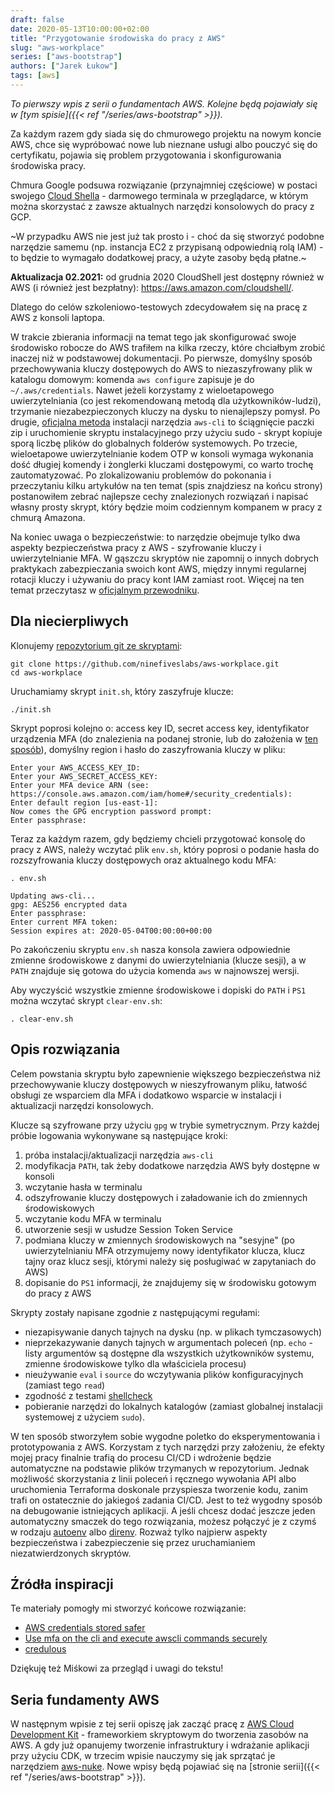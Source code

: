 ```yaml
---
draft: false
date: 2020-05-13T10:00:00+02:00
title: "Przygotowanie środowiska do pracy z AWS"
slug: "aws-workplace"
series: ["aws-bootstrap"]
authors: ["Jarek Łukow"]
tags: [aws]
---
```


_To pierwszy wpis z serii o fundamentach AWS. Kolejne będą pojawiały się w [tym spisie]({{< ref "/series/aws-bootstrap" >}})._

Za każdym razem gdy siada się do chmurowego projektu na nowym koncie AWS, chce się wypróbować nowe lub nieznane usługi albo pouczyć się do certyfikatu, pojawia się problem przygotowania i skonfigurowania środowiska pracy.

Chmura Google podsuwa rozwiązanie (przynajmniej częściowe) w postaci swojego [Cloud Shella](https://cloud.google.com/shell) - darmowego terminala w przeglądarce, w którym można skorzystać z zawsze aktualnych narzędzi konsolowych do pracy z GCP.

~W przypadku AWS nie jest już tak prosto i - choć da się stworzyć podobne narzędzie samemu (np. instancja EC2 z przypisaną odpowiednią rolą IAM) - to będzie to wymagało dodatkowej pracy, a użyte zasoby będą płatne.~

**Aktualizacja 02.2021:** od grudnia 2020 CloudShell jest dostępny również w AWS (i również jest bezpłatny): https://aws.amazon.com/cloudshell/.

Dlatego do celów szkoleniowo-testowych zdecydowałem się na pracę z AWS z konsoli laptopa.

W trakcie zbierania informacji na temat tego jak skonfigurować swoje środowisko robocze do AWS trafiłem na kilka rzeczy, które chciałbym zrobić inaczej niż w podstawowej dokumentacji.
Po pierwsze, domyślny sposób przechowywania kluczy dostępowych do AWS to niezaszyfrowany plik w katalogu domowym: komenda `aws configure` zapisuje je do `~/.aws/credentials`.
Nawet jeżeli korzystamy z wieloetapowego uwierzytelniania (co jest rekomendowaną metodą dla użytkowników-ludzi), trzymanie niezabezpieczonych kluczy na dysku to nienajlepszy pomysł.
Po drugie, [oficjalna metoda](https://docs.aws.amazon.com/cli/latest/userguide/install-cliv2-linux.html#cliv2-linux-install) instalacji narzędzia `aws-cli` to ściągnięcie paczki zip i uruchomienie skryptu instalacyjnego przy użyciu sudo - skrypt kopiuje sporą liczbę plików do globalnych folderów systemowych.
Po trzecie, wieloetapowe uwierzytelnianie kodem OTP w konsoli wymaga wykonania dość długiej komendy i żonglerki kluczami dostępowymi, co warto trochę zautomatyzować.
Po zlokalizowaniu problemów do pokonania i przeczytaniu kilku artykułów na ten temat (spis znajdziesz na końcu strony) postanowiłem zebrać najlepsze cechy znalezionych rozwiązań i napisać własny prosty skrypt, który będzie moim codziennym kompanem w pracy z chmurą Amazona.

Na koniec uwaga o bezpieczeństwie: to narzędzie obejmuje tylko dwa aspekty bezpieczeństwa pracy z AWS - szyfrowanie kluczy i uwierzytelnianie MFA.
W gąszczu skryptów nie zapomnij o innych dobrych praktykach zabezpieczania swoich kont AWS, między innymi regularnej rotacji kluczy i używaniu do pracy kont IAM zamiast root.
Więcej na ten temat przeczytasz w [oficjalnym przewodniku](https://docs.aws.amazon.com/IAM/latest/UserGuide/best-practices.html).

## Dla niecierpliwych

Klonujemy [repozytorium git ze skryptami](https://github.com/ninefiveslabs/aws-workplace):
```
git clone https://github.com/ninefiveslabs/aws-workplace.git
cd aws-workplace
```

Uruchamiamy skrypt `init.sh`, który zaszyfruje klucze:
```
./init.sh
```
Skrypt poprosi kolejno o: access key ID, secret access key, identyfikator urządzenia MFA (do znalezienia na podanej stronie, lub do założenia w [ten sposób](https://docs.aws.amazon.com/IAM/latest/UserGuide/id_credentials_mfa_enable_virtual.html)), domyślny region i hasło do zaszyfrowania kluczy w pliku:
```
Enter your AWS_ACCESS_KEY_ID:
Enter your AWS_SECRET_ACCESS_KEY:
Enter your MFA device ARN (see: https://console.aws.amazon.com/iam/home#/security_credentials):
Enter default region [us-east-1]:
Now comes the GPG encryption password prompt:
Enter passphrase:
```

Teraz za każdym razem, gdy będziemy chcieli przygotować konsolę do pracy z AWS, należy wczytać plik `env.sh`, który poprosi o podanie hasła do rozszyfrowania kluczy dostępowych oraz aktualnego kodu MFA:

```
. env.sh
```

```
Updating aws-cli...
gpg: AES256 encrypted data
Enter passphrase:
Enter current MFA token:
Session expires at: 2020-05-04T00:00:00+00:00
```

Po zakończeniu skryptu `env.sh` nasza konsola zawiera odpowiednie zmienne środowiskowe z danymi do uwierzytelniania (klucze sesji), a w `PATH` znajduje się gotowa do użycia komenda `aws` w najnowszej wersji.

Aby wyczyścić wszystkie zmienne środowiskowe i dopiski do `PATH` i `PS1` można wczytać skrypt `clear-env.sh`:
```
. clear-env.sh
```

## Opis rozwiązania

Celem powstania skryptu było zapewnienie większego bezpieczeństwa niż przechowywanie kluczy dostępowych w nieszyfrowanym pliku, łatwość obsługi ze wsparciem dla MFA i dodatkowo wsparcie w instalacji i aktualizacji narzędzi konsolowych.

Klucze są szyfrowane przy użyciu `gpg` w trybie symetrycznym.
Przy każdej próbie logowania wykonywane są następujące kroki:

1. próba instalacji/aktualizacji narzędzia `aws-cli`
1. modyfikacja `PATH`, tak żeby dodatkowe narzędzia AWS były dostępne w konsoli
1. wczytanie hasła w terminalu
1. odszyfrowanie kluczy dostępowych i załadowanie ich do zmiennych środowiskowych
1. wczytanie kodu MFA w terminalu
1. utworzenie sesji w usłudze Session Token Service
1. podmiana kluczy w zmiennych środowiskowych na "sesyjne" (po uwierzytelnianiu MFA otrzymujemy nowy identyfikator klucza, klucz tajny oraz klucz sesji, którymi należy się posługiwać w zapytaniach do AWS)
1. dopisanie do `PS1` informacji, że znajdujemy się w środowisku gotowym do pracy z AWS

Skrypty zostały napisane zgodnie z następującymi regułami:
- niezapisywanie danych tajnych na dysku (np. w plikach tymczasowych)
- nieprzekazywanie danych tajnych w argumentach poleceń (np. `echo` - listy argumentów są dostępne dla wszystkich użytkowników systemu, zmienne środowiskowe tylko dla właściciela procesu)
- nieużywanie `eval` i `source` do wczytywania plików konfiguracyjnych (zamiast tego `read`)
- zgodność z testami [shellcheck](https://github.com/koalaman/shellcheck)
- pobieranie narzędzi do lokalnych katalogów (zamiast globalnej instalacji systemowej z użyciem `sudo`).

W ten sposób stworzyłem sobie wygodne poletko do eksperymentowania i prototypowania z AWS.
Korzystam z tych narzędzi przy założeniu, że efekty mojej pracy finalnie trafią do procesu CI/CD i wdrożenie będzie automatyczne na podstawie plików trzymanych w repozytorium.
Jednak możliwość skorzystania z linii poleceń i ręcznego wywołania API albo uruchomienia Terraforma doskonale przyspiesza tworzenie kodu, zanim trafi on ostatecznie do jakiegoś zadania CI/CD.
Jest to też wygodny sposób na debugowanie istniejących aplikacji.
A jeśli chcesz dodać jeszcze jeden automatyczny smaczek do tego rozwiązania, możesz połączyć je z czymś w rodzaju [autoenv](https://github.com/inishchith/autoenv) albo [direnv](https://github.com/direnv/direnv).
Rozważ tylko najpierw aspekty bezpieczeństwa i zabezpieczenie się przez uruchamianiem niezatwierdzonych skryptów.

## Źródła inspiracji

Te materiały pomogły mi stworzyć końcowe rozwiązanie:
- [AWS credentials stored safer](https://hackernoon.com/aws-credentials-stored-safer-m5673wd3)
- [Use mfa on the cli and execute awscli commands securely](https://dev.to/michrodz/use-mfa-on-the-cli-and-execute-awscli-commands-securely-3i8c)
- [credulous](https://github.com/realestate-com-au/credulous)

Dziękuję też Miśkowi za przegląd i uwagi do tekstu!

## Seria fundamenty AWS

W następnym wpisie z tej serii opiszę jak zacząć pracę z [AWS Cloud Development Kit](https://aws.amazon.com/cdk/) - frameworkiem skryptowym do tworzenia zasobów na AWS. A gdy już opanujemy tworzenie infrastruktury i wdrażanie aplikacji przy użyciu CDK, w trzecim wpisie nauczymy się jak sprzątać je narzędziem [aws-nuke](https://github.com/rebuy-de/aws-nuke). Nowe wpisy będą pojawiać się na [stronie serii]({{< ref "/series/aws-bootstrap" >}}).
